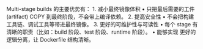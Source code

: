 Multi-stage builds 的主要优势有：
	1.	减小最终镜像体积
	•	只把最后需要的工件 (artifact) COPY 到最终阶段，不会带上编译依赖。
	2.	提高安全性
	•	不会把构建工具链、调试工具等带进最终镜像。
	3.	更好的可维护性与可读性
	•	每个 stage 有清晰的职责（比如：build 阶段、test 阶段、runtime 阶段）。
	•	能够实现 更好的逻辑分离，让 Dockerfile 结构清晰。
